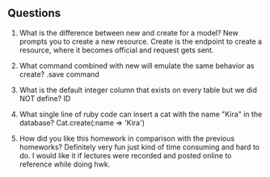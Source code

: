 ## Questions

1. What is the difference between new and create for a model?
New prompts you to create a new resource. Create is the endpoint to create a resource, where it becomes official and request gets sent.

2. What command combined with new will emulate the same behavior as create?
.save command

3. What is the default integer column that exists on every table but we did NOT define?
ID

4. What single line of ruby code can insert a cat with the name "Kira" in the database?
Cat.create(:name => 'Kira')

5. How did you like this homework in comparison with the previous homeworks?
Definitely very fun just kind of time consuming and hard to do. I would like it if lectures were recorded and posted online to reference while doing hwk.

